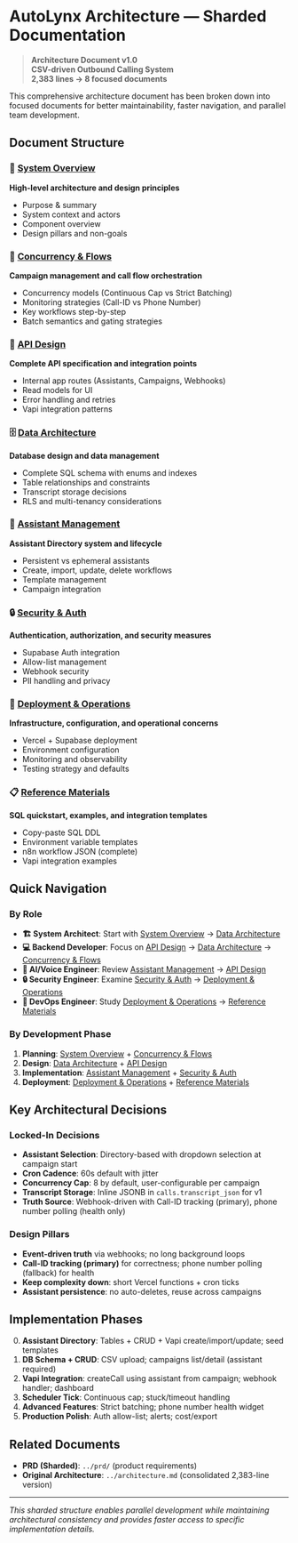 # AutoLynx Architecture — Sharded Documentation

> **Architecture Document v1.0**  
> **CSV-driven Outbound Calling System**  
> **2,383 lines → 8 focused documents**

This comprehensive architecture document has been broken down into focused documents for better maintainability, faster navigation, and parallel team development.

## Document Structure

### 🎯 [System Overview](./system-overview.md)
**High-level architecture and design principles**
- Purpose & summary
- System context and actors
- Component overview
- Design pillars and non-goals

### 🔄 [Concurrency & Flows](./concurrency-flows.md)  
**Campaign management and call flow orchestration**
- Concurrency models (Continuous Cap vs Strict Batching)
- Monitoring strategies (Call-ID vs Phone Number)
- Key workflows step-by-step
- Batch semantics and gating strategies

### 🔌 [API Design](./api-design.md)
**Complete API specification and integration points**
- Internal app routes (Assistants, Campaigns, Webhooks)
- Read models for UI
- Error handling and retries
- Vapi integration patterns

### 🗄️ [Data Architecture](./data-architecture.md)
**Database design and data management**
- Complete SQL schema with enums and indexes
- Table relationships and constraints
- Transcript storage decisions
- RLS and multi-tenancy considerations

### 🤖 [Assistant Management](./assistant-management.md)
**Assistant Directory system and lifecycle**
- Persistent vs ephemeral assistants
- Create, import, update, delete workflows
- Template management
- Campaign integration

### 🔒 [Security & Auth](./security-auth.md)
**Authentication, authorization, and security measures**
- Supabase Auth integration
- Allow-list management
- Webhook security
- PII handling and privacy

### 🚀 [Deployment & Operations](./deployment-ops.md)
**Infrastructure, configuration, and operational concerns**
- Vercel + Supabase deployment
- Environment configuration
- Monitoring and observability
- Testing strategy and defaults

### 📋 [Reference Materials](./reference-materials.md)
**SQL quickstart, examples, and integration templates**
- Copy-paste SQL DDL
- Environment variable templates
- n8n workflow JSON (complete)
- Vapi integration examples

## Quick Navigation

### By Role
- **🏗️ System Architect**: Start with [System Overview](./system-overview.md) → [Data Architecture](./data-architecture.md)
- **💻 Backend Developer**: Focus on [API Design](./api-design.md) → [Data Architecture](./data-architecture.md) → [Concurrency & Flows](./concurrency-flows.md)
- **🤖 AI/Voice Engineer**: Review [Assistant Management](./assistant-management.md) → [API Design](./api-design.md)
- **🔒 Security Engineer**: Examine [Security & Auth](./security-auth.md) → [Deployment & Operations](./deployment-ops.md)
- **🚀 DevOps Engineer**: Study [Deployment & Operations](./deployment-ops.md) → [Reference Materials](./reference-materials.md)

### By Development Phase
1. **Planning**: [System Overview](./system-overview.md) + [Concurrency & Flows](./concurrency-flows.md)
2. **Design**: [Data Architecture](./data-architecture.md) + [API Design](./api-design.md)
3. **Implementation**: [Assistant Management](./assistant-management.md) + [Security & Auth](./security-auth.md)
4. **Deployment**: [Deployment & Operations](./deployment-ops.md) + [Reference Materials](./reference-materials.md)

## Key Architectural Decisions

### **Locked-In Decisions**
- **Assistant Selection**: Directory-based with dropdown selection at campaign start
- **Cron Cadence**: 60s default with jitter
- **Concurrency Cap**: 8 by default, user-configurable per campaign
- **Transcript Storage**: Inline JSONB in `calls.transcript_json` for v1
- **Truth Source**: Webhook-driven with Call-ID tracking (primary), phone number polling (health only)

### **Design Pillars** 
- **Event-driven truth** via webhooks; no long background loops
- **Call-ID tracking (primary)** for correctness; phone number polling (fallback) for health
- **Keep complexity down**: short Vercel functions + cron ticks
- **Assistant persistence**: no auto-deletes, reuse across campaigns

## Implementation Phases

0. **Assistant Directory**: Tables + CRUD + Vapi create/import/update; seed templates
1. **DB Schema + CRUD**: CSV upload; campaigns list/detail (assistant required)  
2. **Vapi Integration**: createCall using assistant from campaign; webhook handler; dashboard
3. **Scheduler Tick**: Continuous cap; stuck/timeout handling
4. **Advanced Features**: Strict batching; phone number health widget
5. **Production Polish**: Auth allow-list; alerts; cost/export

## Related Documents
- **PRD (Sharded)**: `../prd/` (product requirements)
- **Original Architecture**: `../architecture.md` (consolidated 2,383-line version)

---

*This sharded structure enables parallel development while maintaining architectural consistency and provides faster access to specific implementation details.* 